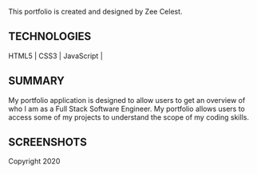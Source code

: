 This portfolio is created and designed by Zee Celest.  

## TECHNOLOGIES
HTML5 | CSS3 | JavaScript |

## SUMMARY
My portfolio application is designed to allow users to get an overview of who I am
as a Full Stack Software Engineer.  My portfolio allows users to access some of my projects to understand the scope of my coding skills.

## SCREENSHOTS


Copyright 2020